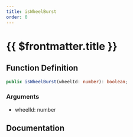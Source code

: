 ```yaml
---
title: isWheelBurst
order: 0
---
```


# {{ $frontmatter.title }}

## Function Definition

```ts
public isWheelBurst(wheelId: number): boolean;
```

### Arguments

* wheelId: number

## Documentation

<!--@include: ./parts/isWheelBurst.md-->
